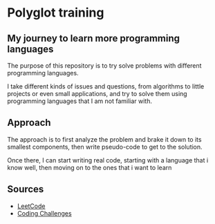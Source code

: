 # Polyglot training

## My journey to learn more programming languages

The purpose of this repository is to try solve problems with different programming languages.

I take different kinds of issues and questions, from algorithms to little projects or even small applications, and try to solve them using programming languages that I am not familiar with.

## Approach

The approach is to first analyze the problem and brake it down to its smallest components, then write pseudo-code to get to the solution.

Once there, I can start writing real code, starting with a language that i know well, then moving on to the ones that i want to learn

## Sources

- [LeetCode](https://leetcode.com)
- [Coding Challenges](https://codingchallenges.fyi/)

